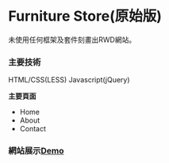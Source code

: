 # Furniture Store(原始版)

未使用任何框架及套件刻畫出RWD網站。

### 主要技術
HTML/CSS(LESS)
Javascript(jQuery)

**主要頁面**

* Home
* About
* Contact

### 網站展示[Demo](https://qshaystar.github.io/offical-site/)
